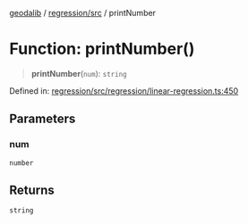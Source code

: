 [geodalib](../../../modules.md) / [regression/src](../index.md) / printNumber

# Function: printNumber()

> **printNumber**(`num`): `string`

Defined in: [regression/src/regression/linear-regression.ts:450](https://github.com/GeoDaCenter/geoda-lib/blob/04471ecd75dbfe13a0a0fbff4b6e7d785ad0f8e7/js/packages/regression/src/regression/linear-regression.ts#L450)

## Parameters

### num

`number`

## Returns

`string`
